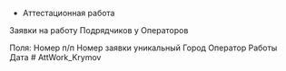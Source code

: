 * Аттестационная работа 

Заявки на работу Подрядчиков у Операторов

Поля:
Номер п/п
Номер заявки уникальный
Город
Оператор
Работы
Дата
#   A t t W o r k _ K r y m o v  
 